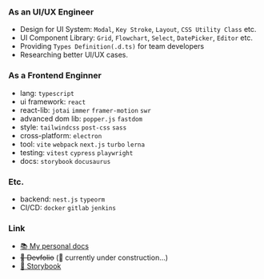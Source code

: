 ### As an UI/UX Engineer
- Design for UI System: `Modal`, `Key Stroke`, `Layout`, `CSS Utility Class` etc.
- UI Component Library: `Grid`, `Flowchart`, `Select`, `DatePicker`, `Editor` etc.
- Providing `Types Definition(.d.ts)` for team developers
- Researching better UI/UX cases.

### As a Frontend Enginner
- lang: `typescript`
- ui framework: `react`
- react-lib: `jotai` `immer` `framer-motion` `swr`
- advanced dom lib: `popper.js` `fastdom`
- style: `tailwindcss` `post-css` `sass`
- cross-platform: `electron`
- tool: `vite` `webpack` `next.js` `turbo` `lerna`
- testing: `vitest` `cypress` `playwright`
- docs: `storybook` `docusaurus`

### Etc.
- backend: `nest.js` `typeorm`
- CI/CD: `docker` `gitlab` `jenkins`

### Link
- [:books: My personal docs](https://lee-gyu.github.io/)
- ~~:blue_book: Devfolio~~ (:construction: currently under construction...)
- [:closed_book: Storybook](https://lee-gyu.github.io/storybook/)
